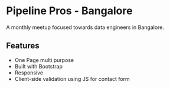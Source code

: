 # Pipeline Pros - Bangalore
A monthly meetup focused towards data engineers in Bangalore.

## Features
- One Page multi purpose
- Built with Bootstrap
- Responsive
- Client-side validation using JS for contact form
